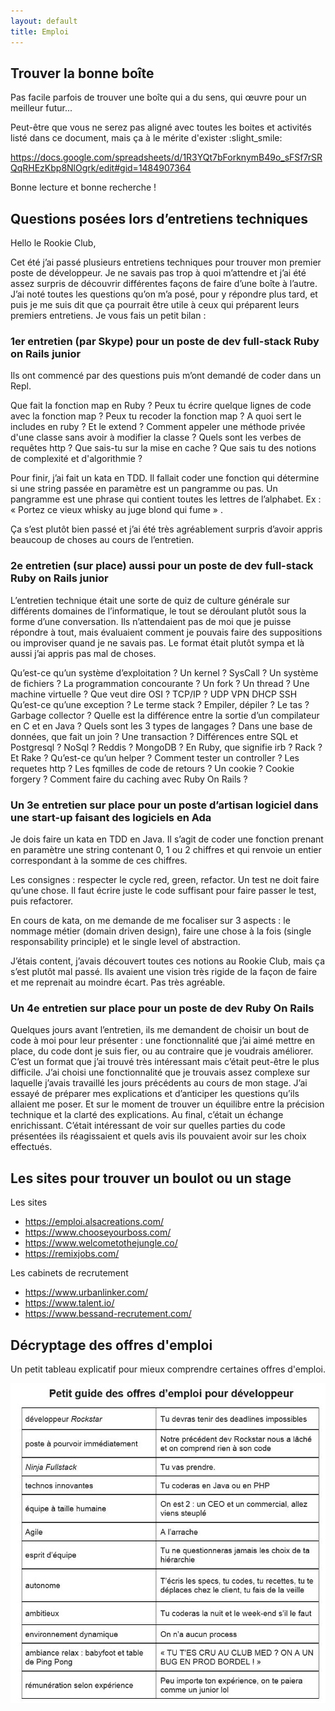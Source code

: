 ```yaml
---
layout: default
title: Emploi
---
```



## Trouver la bonne boîte

Pas facile parfois de trouver une boîte qui a du sens, qui œuvre pour un meilleur futur...

Peut-être que vous ne serez pas aligné avec toutes les boites et activités listé dans ce document, mais ça à le mérite d'exister :slight_smile:

https://docs.google.com/spreadsheets/d/1R3YQt7bForknymB49o_sFSf7rSRQqRHEzKbp8NlOgrk/edit#gid=1484907364

Bonne lecture et bonne recherche !


## Questions posées lors d’entretiens techniques

Hello le Rookie Club,

Cet été j’ai passé plusieurs entretiens techniques pour trouver mon premier poste de développeur. Je ne savais pas trop à quoi m’attendre et j’ai été assez surpris de découvrir différentes façons de faire d’une boîte à l’autre.
J’ai noté toutes les questions qu’on m’a posé, pour y répondre plus tard, et puis je me suis dit que ça pourrait être utile à ceux qui préparent leurs premiers entretiens. Je vous fais un petit bilan :

### 1er entretien (par Skype) pour un poste de dev full-stack Ruby on Rails junior

Ils ont commencé par des questions puis m’ont demandé de coder dans un Repl.

Que fait la fonction map en Ruby ?
Peux tu écrire quelque lignes de code avec la fonction map ?
Peux tu recoder la fonction map ?
A quoi sert le includes en ruby ?
Et le extend ?
Comment appeler une méthode privée d'une classe sans avoir à modifier la classe ?
Quels sont les verbes de requêtes http ?
Que sais-tu sur la mise en cache ?
Que sais tu des notions de complexité et d'algorithmie ?

Pour finir, j’ai fait un kata en TDD. Il fallait coder une fonction qui détermine si une string passée en paramètre est un pangramme ou pas. Un pangramme est une phrase qui contient toutes les lettres de l’alphabet. Ex : « Portez ce vieux whisky au juge blond qui fume » .

Ça s’est plutôt bien passé et j’ai été très agréablement surpris d’avoir appris beaucoup de choses au cours de l’entretien.

### 2e entretien (sur place) aussi pour un poste de dev full-stack Ruby on Rails junior

L’entretien technique était une sorte de quiz de culture générale sur différents domaines de l’informatique, le tout se déroulant plutôt sous la forme d’une conversation. Ils n’attendaient pas de moi que je puisse répondre à tout, mais évaluaient comment je pouvais faire des suppositions ou improviser quand je ne savais pas. Le format était plutôt sympa et là aussi j’ai appris pas mal de choses.

Qu’est-ce qu’un système d’exploitation ?
Un kernel ?
SysCall ?
Un système de fichiers ?
La programmation concourante ?
Un fork ? Un thread ?
Une machine virtuelle ?
Que veut dire OSI ?
TCP/IP ?
UDP
VPN
DHCP
SSH
Qu’est-ce qu’une exception ?
Le terme stack ?
Empiler, dépiler ?
Le tas ?
Garbage collector ?
Quelle est la différence entre la sortie d’un compilateur en C et en Java ?
Quels sont les 3 types de langages ?
Dans une base de données, que fait un join ?
Une transaction ?
Différences entre SQL et Postgresql ?
NoSql ?
Reddis ? MongoDB ?
En Ruby, que signifie irb ?
Rack ? Et Rake ?
Qu’est-ce qu’un helper ?
Comment tester un controller ?
Les requetes http ?
Les fqmilles de code de retours ?
Un cookie ?
Cookie forgery ?
Comment faire du caching avec Ruby On Rails ?

### Un 3e entretien sur place pour un poste d’artisan logiciel dans une start-up faisant des logiciels en Ada

Je dois faire un kata en TDD en Java. Il s’agit de coder une fonction prenant en paramètre une string contenant 0, 1 ou 2 chiffres et qui renvoie un entier correspondant à la somme de ces chiffres.

Les consignes : respecter le cycle red, green, refactor. Un test ne doit faire qu’une chose. Il faut écrire juste le code suffisant pour faire passer le test, puis refactorer.

En cours de kata, on me demande de me focaliser sur 3 aspects : le nommage métier (domain driven design), faire une chose à la fois (single responsability principle) et le single level of abstraction.

J’étais content, j’avais découvert toutes ces notions au Rookie Club, mais ça s’est plutôt mal passé. Ils avaient une vision très rigide de la façon de faire et me reprenait au moindre écart. Pas très agréable.

### Un 4e entretien sur place pour un poste de dev Ruby On Rails

Quelques jours avant l’entretien, ils me demandent de choisir un bout de code à moi pour leur présenter : une fonctionnalité que j’ai aimé mettre en place, du code dont je suis fier, ou au contraire que je voudrais améliorer.
C’est un format que j’ai trouvé très intéressant mais c’était peut-être le plus difficile. J’ai choisi une fonctionnalité que je trouvais assez complexe sur laquelle j’avais travaillé les jours précédents au cours de mon stage. J’ai essayé de préparer mes explications et d’anticiper les questions qu’ils allaient me poser. Et sur le moment de trouver un équilibre entre la précision technique et la clarté des explications. Au final, c’était un échange enrichissant. C’était intéressant de voir sur quelles parties du code présentées ils réagissaient et quels avis ils pouvaient avoir sur les choix effectués.

## Les sites pour trouver un boulot ou un stage

Les sites

* https://emploi.alsacreations.com/
* https://www.chooseyourboss.com/
* https://www.welcometothejungle.co/
* https://remixjobs.com/

Les cabinets de recrutement

* https://www.urbanlinker.com/
* https://www.talent.io/
* https://www.bessand-recrutement.com/


## Décryptage des offres d'emploi

Un petit tableau explicatif pour mieux comprendre certaines offres d'emploi.

![Guide des offres d'emploi pour développeur](decryptage_offre_emploi.jpg)


